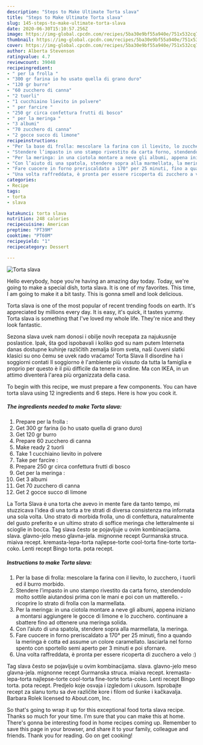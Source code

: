 ```yaml
---
description: "Steps to Make Ultimate Torta slava"
title: "Steps to Make Ultimate Torta slava"
slug: 145-steps-to-make-ultimate-torta-slava
date: 2020-06-30T15:10:57.256Z
image: https://img-global.cpcdn.com/recipes/5ba30e9bf55a940e/751x532cq70/torta-slava-recipe-main-photo.jpg
thumbnail: https://img-global.cpcdn.com/recipes/5ba30e9bf55a940e/751x532cq70/torta-slava-recipe-main-photo.jpg
cover: https://img-global.cpcdn.com/recipes/5ba30e9bf55a940e/751x532cq70/torta-slava-recipe-main-photo.jpg
author: Alberta Stevenson
ratingvalue: 4.7
reviewcount: 39048
recipeingredient:
- " per la frolla "
- "300 gr farina io ho usato quella di grano duro"
- "120 gr burro"
- "60 zucchero di canna"
- "2 tuorli"
- "1 cucchiaino lievito in polvere"
- " per farcire "
- "250 gr circa confettura frutti di bosco"
- " per la meringa "
- "3 albumi"
- "70 zucchero di canna"
- "2 gocce succo di limone"
recipeinstructions:
- "Per la base di frolla: mescolare la farina con il lievito, lo zucchero, i tuorli ed il burro morbido."
- "Stendere l’impasto in uno stampo rivestito da carta forno, stendendolo molto sottile aiutandosi prima con le mani e poi con un matterello. ricoprire lo strato di frolla con la marmellata."
- "Per la meringa: in una ciotola montare a neve gli albumi, appena iniziano a montarsi aggiungere le gocce di limone e lo zucchero. continuare a sbattere fino ad ottenere una meringa solida."
- "Con l’aiuto di una spatola, stendere sopra alla marmellata, la meringa."
- "Fare cuocere in forno preriscaldato a 170° per 25 minuti, fino a quando la meringa è cotta ed assume un colore caramellato. lasciarla nel forno spento con sportello semi aperto per 3 minuti e poi sfornare."
- "Una volta raffreddata, è pronta per essere ricoperta di zucchero a velo :)"
categories:
- Recipe
tags:
- torta
- slava

katakunci: torta slava 
nutrition: 248 calories
recipecuisine: American
preptime: "PT39M"
cooktime: "PT60M"
recipeyield: "1"
recipecategory: Dessert

---
```



![Torta slava](https://img-global.cpcdn.com/recipes/5ba30e9bf55a940e/751x532cq70/torta-slava-recipe-main-photo.jpg)

Hello everybody, hope you're having an amazing day today. Today, we're going to make a special dish, torta slava. It is one of my favorites. This time, I am going to make it a bit tasty. This is gonna smell and look delicious.

Torta slava is one of the most popular of recent trending foods on earth. It's appreciated by millions every day. It is easy, it's quick, it tastes yummy. Torta slava is something that I've loved my whole life. They're nice and they look fantastic.

Sezona slava uvek nam donosi i obilje novih recepata za najukusnije poslastice. Ipak, šta god ispobavali i koliko god su nam putem Interneta danas dostupne kuhinje različitih zemalja širom sveta, naši čuveni slatki klasici su ono čemu se uvek rado vraćamo! Torta Slava Il disordine ha i soggiorni contati Il soggiorno è l&#39;ambiente più vissuto da tutta la famiglia e proprio per questo è il più difficile da tenere in ordine. Ma con IKEA, in un attimo diventerà l&#39;area più organizzata della casa.


To begin with this recipe, we must prepare a few components. You can have torta slava using 12 ingredients and 6 steps. Here is how you cook it.

<!--inarticleads1-->

##### The ingredients needed to make Torta slava:

1. Prepare  per la frolla :
1. Get 300 gr farina (io ho usato quella di grano duro)
1. Get 120 gr burro
1. Prepare 60 zucchero di canna
1. Make ready 2 tuorli
1. Take 1 cucchiaino lievito in polvere
1. Take  per farcire :
1. Prepare 250 gr circa confettura frutti di bosco
1. Get  per la meringa :
1. Get 3 albumi
1. Get 70 zucchero di canna
1. Get 2 gocce succo di limone


La Torta Slava è una torta che avevo in mente fare da tanto tempo, mi stuzzicava l&#39;idea di una torta a tre strati di diversa consistenza ma infornata una sola volta. Uno strato di morbida frolla, uno di confettura, naturalmente del gusto preferito e un ultimo strato di soffice meringa che letteralmente si scioglie in bocca. Tag slava često se pojavljuje u ovim kombinacijama. slava. glavno-jelo meso glavna-jela. mignonne recept Gurmanska struca. miaiva recept. kremasta-lepa-torta najlepse-torte cool-torta fine-torte torta-coko. Lenti recept Bingo torta. pota recept. 

<!--inarticleads2-->

##### Instructions to make Torta slava:

1. Per la base di frolla: mescolare la farina con il lievito, lo zucchero, i tuorli ed il burro morbido.
1. Stendere l’impasto in uno stampo rivestito da carta forno, stendendolo molto sottile aiutandosi prima con le mani e poi con un matterello. - ricoprire lo strato di frolla con la marmellata.
1. Per la meringa: in una ciotola montare a neve gli albumi, appena iniziano a montarsi aggiungere le gocce di limone e lo zucchero. continuare a sbattere fino ad ottenere una meringa solida.
1. Con l’aiuto di una spatola, stendere sopra alla marmellata, la meringa.
1. Fare cuocere in forno preriscaldato a 170° per 25 minuti, fino a quando la meringa è cotta ed assume un colore caramellato. lasciarla nel forno spento con sportello semi aperto per 3 minuti e poi sfornare.
1. Una volta raffreddata, è pronta per essere ricoperta di zucchero a velo :)


Tag slava često se pojavljuje u ovim kombinacijama. slava. glavno-jelo meso glavna-jela. mignonne recept Gurmanska struca. miaiva recept. kremasta-lepa-torta najlepse-torte cool-torta fine-torte torta-coko. Lenti recept Bingo torta. pota recept. Predjelo koje osvaja i izgledom i ukusom. Isprobajte recept za slanu tortu sa dve različite kore i filom od šunke i kačkavalja. Barbara Rolek licensed to About.com, Inc. 

So that's going to wrap it up for this exceptional food torta slava recipe. Thanks so much for your time. I'm sure that you can make this at home. There's gonna be interesting food in home recipes coming up. Remember to save this page in your browser, and share it to your family, colleague and friends. Thank you for reading. Go on get cooking!
